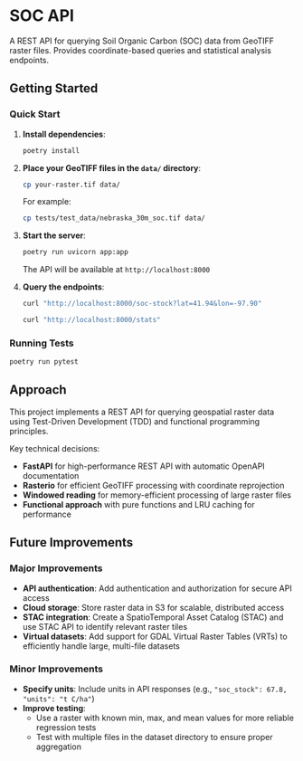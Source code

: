 # SOC API

A REST API for querying Soil Organic Carbon (SOC) data from GeoTIFF raster files. Provides coordinate-based queries and statistical analysis endpoints.

## Getting Started

### Quick Start

1. **Install dependencies**:

   ```bash
   poetry install
   ```

2. **Place your GeoTIFF files in the `data/` directory**:

   ```bash
   cp your-raster.tif data/
   ```

   For example:

   ```bash
   cp tests/test_data/nebraska_30m_soc.tif data/
   ```

3. **Start the server**:

   ```bash
   poetry run uvicorn app:app
   ```

   The API will be available at `http://localhost:8000`

4. **Query the endpoints**:

   ```bash
   curl "http://localhost:8000/soc-stock?lat=41.94&lon=-97.90"

   curl "http://localhost:8000/stats"
   ```

### Running Tests

```bash
poetry run pytest
```

## Approach

This project implements a REST API for querying geospatial raster data using Test-Driven Development (TDD) and functional programming principles.

Key technical decisions:

- **FastAPI** for high-performance REST API with automatic OpenAPI documentation
- **Rasterio** for efficient GeoTIFF processing with coordinate reprojection
- **Windowed reading** for memory-efficient processing of large raster files
- **Functional approach** with pure functions and LRU caching for performance

## Future Improvements

### Major Improvements

- **API authentication**: Add authentication and authorization for secure API access
- **Cloud storage**: Store raster data in S3 for scalable, distributed access
- **STAC integration**: Create a SpatioTemporal Asset Catalog (STAC) and use STAC API to identify relevant raster tiles
- **Virtual datasets**: Add support for GDAL Virtual Raster Tables (VRTs) to efficiently handle large, multi-file datasets

### Minor Improvements

- **Specify units**: Include units in API responses (e.g., `"soc_stock": 67.8, "units": "t C/ha"`)
- **Improve testing**:
  - Use a raster with known min, max, and mean values for more reliable regression tests
  - Test with multiple files in the dataset directory to ensure proper aggregation
